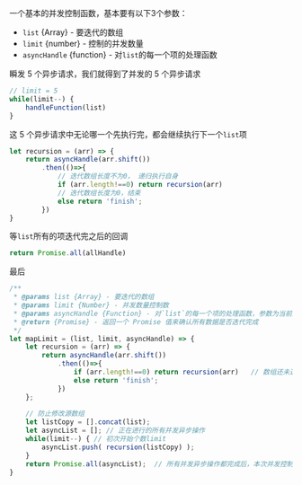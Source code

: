 一个基本的并发控制函数，基本要有以下3个参数：

- `list` {Array} - 要迭代的数组
- `limit` {number} - 控制的并发数量
- `asyncHandle` {function} - 对`list`的每一个项的处理函数

瞬发 5 个异步请求，我们就得到了并发的 5 个异步请求

```javascript
// limit = 5
while(limit--) {
    handleFunction(list)
}
```

这 5 个异步请求中无论哪一个先执行完，都会继续执行下一个`list`项

```javascript
let recursion = (arr) => {
    return asyncHandle(arr.shift())
        .then(()=>{
            // 迭代数组长度不为0， 递归执行自身
            if (arr.length!==0) return recursion(arr) 
            // 迭代数组长度为0，结束 
            else return 'finish';
        })
}
```

等`list`所有的项迭代完之后的回调

```javascript
return Promise.all(allHandle)
```

最后

```javascript
/**
 * @params list {Array} - 要迭代的数组
 * @params limit {Number} - 并发数量控制数
 * @params asyncHandle {Function} - 对`list`的每一个项的处理函数，参数为当前处理项，必须 return 一个Promise来确定是否继续进行迭代
 * @return {Promise} - 返回一个 Promise 值来确认所有数据是否迭代完成
 */
let mapLimit = (list, limit, asyncHandle) => {
    let recursion = (arr) => {
        return asyncHandle(arr.shift())
            .then(()=>{
                if (arr.length!==0) return recursion(arr)   // 数组还未迭代完，递归继续进行迭代
                else return 'finish';
            })
    };
    
    // 防止修改源数组
    let listCopy = [].concat(list);
    let asyncList = []; // 正在进行的所有并发异步操作
    while(limit--) { // 初次开始个数limit
        asyncList.push( recursion(listCopy) ); 
    }
    return Promise.all(asyncList);  // 所有并发异步操作都完成后，本次并发控制迭代完成
}
```

